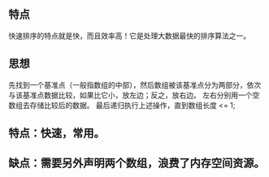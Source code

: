 ## 特点
快速排序的特点就是快，而且效率高！它是处理大数据最快的排序算法之一。

## 思想

先找到一个基准点（一般指数组的中部），然后数组被该基准点分为两部分，依次与该基准点数据比较，如果比它小，放左边；反之，放右边。
左右分别用一个空数组去存储比较后的数据。
最后递归执行上述操作，直到数组长度 <= 1;

## 特点：快速，常用。
## 缺点：需要另外声明两个数组，浪费了内存空间资源。
